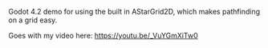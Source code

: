 Godot 4.2 demo for using the built in AStarGrid2D, which makes pathfinding on a grid easy.

Goes with my video here: https://youtu.be/_VuYGmXiTw0
